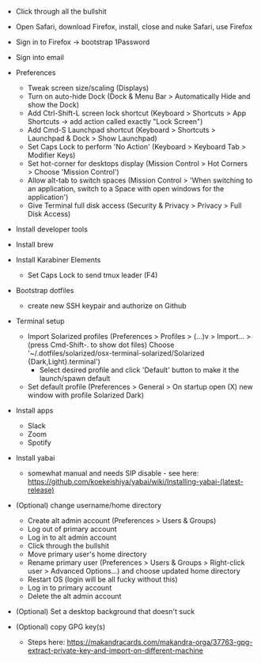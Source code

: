 + Click through all the bullshit
+ Open Safari, download Firefox, install, close and nuke Safari, use Firefox
+ Sign in to Firefox -> bootstrap 1Password
+ Sign into email

+ Preferences
  + Tweak screen size/scaling (Displays)
  + Turn on auto-hide Dock (Dock & Menu Bar > Automatically Hide and show the Dock)
  + Add Ctrl-Shift-L screen lock shortcut (Keyboard > Shortcuts > App Shortcuts -> add action called exactly "Lock Screen")
  + Add Cmd-S Launchpad shortcut (Keyboard > Shortcuts > Launchpad & Dock > Show Launchpad)
  + Set Caps Lock to perform 'No Action' (Keyboard > Keyboard Tab > Modifier Keys)
  + Set hot-corner for desktops display (Mission Control > Hot Corners > Choose 'Mission Control')
  + Allow alt-tab to switch spaces (Mission Control > 'When switching to an application, switch to a Space with open windows for the application')
  + Give Terminal full disk access (Security & Privacy > Privacy > Full Disk Access)
  
+ Install developer tools
+ Install brew
+ Install Karabiner Elements
  + Set Caps Lock to send tmux leader (F4)

+ Bootstrap dotfiles
  + create new SSH keypair and authorize on Github

+ Terminal setup
  + Import Solarized profiles (Preferences > Profiles > (...)v > Import... > (press Cmd-Shift-. to show dot files) Choose '~/.dotfiles/solarized/osx-terminal-solarized/Solarized {Dark,Light}.terminal')
    + Select desired profile and click 'Default' button to make it the launch/spawn default
  + Set default profile (Preferences > General > On startup open (X) new window with profile Solarized Dark)

+ Install apps
  + Slack
  + Zoom
  + Spotify

+ Install yabai
  + somewhat manual and needs SIP disable - see here: https://github.com/koekeishiya/yabai/wiki/Installing-yabai-(latest-release)

+ (Optional) change username/home directory
  + Create alt admin account (Preferences > Users & Groups)
  + Log out of primary account
  + Log in to alt admin account
  + Click through the bullshit
  + Move primary user's home directory
  + Rename primary user (Preferences > Users & Groups > Right-click user > Advanced Options...) and choose updated home directory
  + Restart OS (login will be all fucky without this)
  + Log in to primary account
  + Delete the alt admin account

+ (Optional) Set a desktop background that doesn't suck

+ (Optional) copy GPG key(s)
  + Steps here: https://makandracards.com/makandra-orga/37763-gpg-extract-private-key-and-import-on-different-machine
